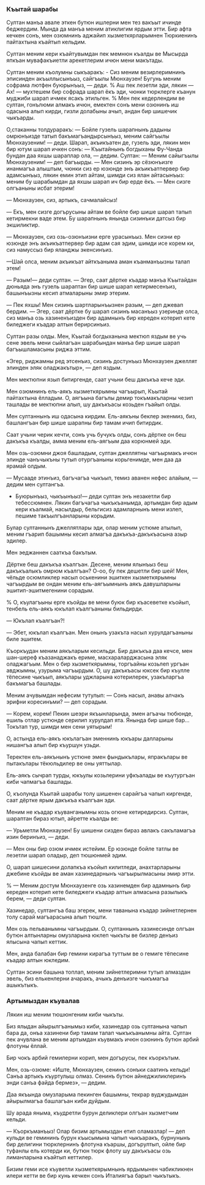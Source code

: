 ### Къытай шарабы

Султан манъа авале эткен бутюн ишлерни мен тез вакъыт ичинде беджердим.
Мында да манъа меним атиклигим ярдым этти.
Бир афта кечкен сонъ, мен озюмнинъ аджайип хызметкярларымнен Тюркиенинъ пайтахтына къайтып кельдим.

Султан меним кери къайтувымдан пек мемнюн къалды ве Мысырда япкъан мувафакъиетли арекетлерим ичюн мени макътады.

Султан меним къолумны сыкъаракъ: - Сиз меним везирлеримнинъ эписинден акъыллысынъыз, сайгъылы Мюнхаузен!
Бугунь меним софрама лютфен буюрынъыз, — деди.
% Аш пек лезетли эди, лякин
— Ах!
— мухтешем бир софрада шарап ёкъ эди, чюнки тюрклерге къанун муджиби шарап ичмек ясакъ этильген.
% Мен пек кедерлендим ве султан, гонълюми алмакъ ичюн, емектен сонъ мени озюнинъ иш одасына алып кирди, гизли долабыны ачып, андан бир шишечик чыкъарды.

О,стаканны толдураракъ: — Бойле гузель шарапнынъ дадыны омрюнъизде татып бакъмагъандырсынъыз, меним сайгъылы Мюнхаузеним! — деди.
Шарап, акъикъатен де, гузель эди, лякин мен бир ютум шарап ичкен сонъ:
— Къытайнынъ богдыханы Фу-Чанда бундан даа яхшы шараплар ола, — дедим.
Султан: — Меним сайыгъылы Мюнхаузеним! — деп багъырды.
— Мен сизинъ эр сёзюнъизге инанмагъа алыштым, чюнки сиз ер юзюнде энъ акъикъатпервер бир адамсынъыз, лякин емин этип айтам, шимди сиз ялан айтасынъыз: меним бу шарабымдан да яхшы шарап ич бир ерде ёкъ.
— Мен сизге олгъаныны исбат этерим!

— Мюнхаузен, сиз, артыкъ, сачмалайсыз!

— Екъ, мен сизге догърусыны айтам ве бойле бир шише шарап тапып кетирмекни ваде этем.
Бу шарапнынъ янында сизинъки датсыз бир экшиликтир.

— Мюнхаузен, сиз озь-озюнъизни ерге урасынъыз.
Мен сизни ер юзюнде энъ акъикъатпервер бир адам сая эдим, шимди исе корем ки, сиз намуссыз бир яланджы экенсинъиз.

—Шай олса, меним акъикъат айткъаныма аман къанманъызны талап этем!

— Разым!— деди султан.
— Эгер, саат дёртке къадар манъа Къытайдан дюньяда энъ гузель шараптан бир шише шарап кетирмесенъиз, башынъызны кесип атмаларыны эмир этерим.

— Пек яхшы!
Мен сизинъ шартларынъызнен разым, — деп джевап бердим.
— Эгер, саат дёртке бу шарап сизинъ масанъыз узеринде олса, сиз манъа озь хазиненъизден бир адамнынъ бир кереден котерип кете биледжеги къадар алтын берирсинъиз.

Султан разы олды.
Мен, Къытай богдыханына мектюп яздым ве учь сене эвель мени сыйлагъан шарабындан манъа бир шише шарап багъышламасыны риджа эттим.

«Эгер, риджамны ред этсенъиз, сизинъ достунъыз Мюнхаузен джеллят элинден эляк оладжакътыр», — деп яздым.

Мен мектюпни язып битиргенде, саат учьни беш дакъкъа кече эди.

Мен озюмнинъ ель-аякъ хызметкярымны чагъырып, Къытай пайтахтына ёлладым.
О, аягъына багълы демир токъмакъларны чезип ташлады ве мектюпни алып, шу дакъкъасы козьден гъайып олды.

Мен султаннынъ иш одасына кирдим.
Ель-аякъны беклер экенмиз, биз, башлангъан бир шише шарапны бир тамам ичип битирдик.

Саат учьни черик кечти, сонъ учь бучукъ олды, сонъ дёртке он беш дакъкъа къалды, амма меним ель-аягъым даа корюнмей эди.

Мен озь-озюмни джоя башладым, султан джеллятны чагъырмакъ ичюн элинде чанъчыкъны тутып отургъаныны корьгенимде, мен даа да ярамай олдым.

— Мусааде этинъиз, багъчагъа чыкъып, темиз аванен нефес алайым, — дедим мен султангъа.
- Буюрынъыз, чыкъынъыз!— деди султан энъ незакетли бир тебессюмнен.
Лякин багъчагъа чыкъкъанымда, артымдан бир адым кери къалмай, насылдыр, бельгисиз адамларнынъ мени излеп, пешиме такъылгъанларыны корьдим.

Булар султаннынъ джеллятлары эди, олар меним устюме атылып, меним гъарип башымны кесип алмагъа дакъкъа-дакъкъасына азыр эдилер.

Мен эеджаннен сааткъа бакътым.

Дёртке беш дакъкъа къалгъан.
Десене, меним ялынъыз беш дакъкъалыкъ омрюм къалгъан?
О-оо, бу пек дешетли бир шей!
Мен, чёльде осюмликлер насыл оськенини эшиткен хызметкярымны чагъырдым ве ондан меним ель-аягъымнынъ аякъ давушларыны эшитип-эшитмегенини сорадым.

% О, къулагъыны ерге къойды ве мени буюк бир къасеветке къойып, тенбель ель-аякъ юкълап къалгъаныны бильдирди.

— Юкълап къалгъан?!

— Эбет, юкълап къалгъан.
Мен онынъ узакъта насыл хурулдагъаныны биле эшитем.

Къоркъудан меним аякъларым кесильди.
Бир дакъкъа даа кечсе, мен шан-шереф къазанаджакъ ериме, масхараларджасына эляк оладжагъым.
Мен о бир хызметкярымны, торгъайны козьлеп ургъан авджымны, узурыма чагъырдым.
О, шу дакъкъасы юксек бир къулле тёпесине чыкъып, аякълары уджларына котерилерек, узакъларгъа бакъмагъа башлады.

Меним ачувымдан нефесим тутулып: — Сонъ насыл, анавы алчакъ эрифни коресинъми? — деп сорадым.

— Корем, корем!
Пекин шеэри якъынларында, эмен агъачы тюбюнде, ешиль отлар устюнде серилип хурулдап ята.
Янында бир шише бар...
Токътап тур, шимди мен сени уятырым!

О, астында ель-аякъ юкълагъан эменнинъ юкъары далларыны нишангъа алып бир къуршун узьди.

Теректен ель-аякънынъ устюне эмен фындыкълары, япракълары ве пытакълары тёкюльдилер ве оны уяттылар.

Ель-аякъ сычрап турды, юкъулы козьлерини уфкъалады ве къутургъан киби чапмагъа башлады.

О, къолунда Къытай шарабы толу шишенен сарайгъа чапып киргенде, саат дёртке ярым дакъкъа къалгъан эди.

Меним не къадар къуванганымны козь огюне кетиредирсиз.
Султан, шараптан бираз ютып, айретте къалды ве:

— Урьметли Мюнхаузен!
Бу шишени сизден бираз авлакъ сакъламагъа изин беринъиз, — деди.

— Мен оны бир озюм ичмек истейим.
Ер юзюнде бойле татлы ве лезетли шарап оладыр, деп тюшюнмей эдим.

О, шарап шишесини долапкъа къойып килитледи, анахтарларыны джебине къойды ве аман хазинедарнынъ чагъырылмасыны эмир этти.

% — Меним достум Мюнхаузенге озь хазинемден бир адамнынъ бир кереден котерип кете биледжеги къадар алтын алмасына разылыкъ берем, — деди султан.

Хазинедар, султангъа баш эгерек, мени таванына къадар зийнетлернен толу сарай магъарасына алып тюшти.

Мен озь пельванымны чагъырдым.
О, султаннынъ хазинесинде олгъан бутюн алтынларны омузларына юклеп чыкъты ве бизлер денъиз ялысына чапып кеттик.

Мен, анда балабан бир гемини кирагъа туттым ве о гемиге тёпесине къадар алтын юкледим.

Султан эсини башына топлап, меним зийнетлеримни тутып алмаздан эвель, биз елькенлерни ачаракъ, ачыкъ денъизге чыкъмагъа ашыкътыкъ.

### Артымыздан къувалав

Лякин иш меним тюшюнгеним киби чыкъты.

Биз ялыдан айырылгъанымыз киби, хазинедар озь султанына чапып бара да, онъа хазинени бир тамам талап чыкъкъанымны айта.
Султан пек ачувлана ве меним артымдан къувмакъ ичюн озюнинъ бутюн арбий флотуны ёллай.

Бир чокъ арбий гемилерни корип, мен догърусы, пек къоркътым.

Мен, озь-озюме: «Иште, Мюнхаузен, сенинъ сонъки саатинъ кельди!
Санъа артыкъ къуртулыш олмаз.
Сенинъ бутюн айнеджиликлеринъ энди санъа файда бермез», — дедим.

Даа якъында омузларыма пекинген башымны, текрар вуджудымдан айырылмагъа башлагъан киби дуйдым.

Шу арада яныма, къудретли бурун деликлери олгъан хызметчим кельди.

— Къоркъманъыз!
Олар бизим артымыздан етип оламазлар!
— деп кульди ве гемининъ бурун къысымына чапып чыкъаракъ, бурнунынъ бир делигини тюрклернинъ флотуна къаршы, догърултып, ойле бир туфанлы ель котерди ки, бутюн тюрк флоту шу дакъкъасы озь лиманларына къайтып кеттилер.

Бизим геми исе къуветли хызметкярымнынъ ярдымынен чабикликнен илери кетти ве бир кунь кечкен сонъ Италиягъа барып чыкътыкъ.
